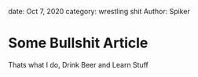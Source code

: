 
date: Oct 7, 2020
category: wrestling shit
Author: Spiker


# Some Bullshit Article
Thats what I do, Drink Beer and Learn Stuff



